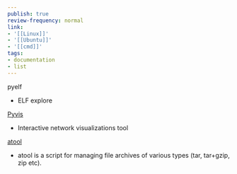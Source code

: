 ```yaml
---
publish: true
review-frequency: normal
link:
- '[[Linux]]'
- '[[Ubuntu]]'
- '[[cmd]]'
tags:
- documentation
- list
---
```

pyelf
- ELF explore

[Pyvis](https://pyvis.readthedocs.io/en/latest/index.html)
- Interactive network visualizations tool

[atool](https://www.nongnu.org/atool/)
- atool is a script for managing file archives of various types (tar, tar+gzip, zip etc).